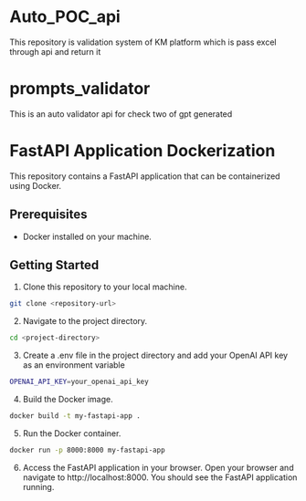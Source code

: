 # Auto_POC_api
This repository is validation system of KM platform which is pass excel through api and return it

# prompts_validator
This is an auto validator api for check two of gpt generated
# FastAPI Application Dockerization

This repository contains a FastAPI application that can be containerized using Docker.

## Prerequisites

- Docker installed on your machine.

## Getting Started

1. Clone this repository to your local machine.

```bash
git clone <repository-url>
```
2. Navigate to the project directory.
```bash
cd <project-directory>
```
3. Create a .env file in the project directory and add your OpenAI API key as an environment variable
```bash
OPENAI_API_KEY=your_openai_api_key
```
4. Build the Docker image.
```bash
docker build -t my-fastapi-app .
```
5. Run the Docker container.
```bash
docker run -p 8000:8000 my-fastapi-app
```
6. Access the FastAPI application in your browser.
Open your browser and navigate to http://localhost:8000. You should see the FastAPI application running.
